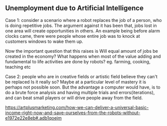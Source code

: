 ## Unemployment due to Artificial Intelligence

Case 1: consider a scenario where a robot replaces the job of a person, who is doing repetitive jobs.
The argument against it has been that, jobs lost in one area will create opportunities in others. An example being before alarm clocks came, there were people whose entire job was to knock at customers windows to wake them up.

Now the important question that this raises is
Will equal amount of jobs be created in the economy?
What happens when most of the value adding and fundamental to life activities are done by robots?
eg. farming, cooking, teaching etc

Case 2: people who are in creative fields or artistic field believe they can't be replaced
Is it really so?
Maybe at a particular level of mastery it is perhaps not possible soon. But the advantage a computer would have, is to do a brute force analysis and having multiple trials and errors(iterations), and can beat small players or will drive people away from the field.


https://artplusmarketing.com/how-we-can-deliver-a-universal-basic-income-right-now-and-save-ourselves-from-the-robots-without-e1972e22e8eb#.adb1qoejm
